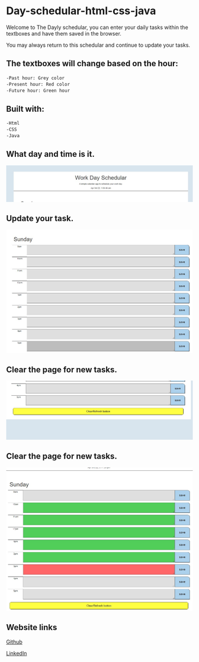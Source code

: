 # Day-schedular-html-css-java

Welcome to The Dayly schedular, you can enter your daily tasks within 
the textboxes and have them saved in the browser.

You may always return to this schedular and continue to update your tasks.

The textboxes will change based on the hour:
-
```bash
-Past hour: Grey color
-Present hour: Red color
-Future hour: Green hour
```

## Built with: 
```bash
-Html
-CSS
-Java
```

## What day and time is it.
![What day is it?](./images/1.jpg)
## Update your task.
![Projects](./images/2.jpg)
## Clear the page for new tasks.
![Clear me!](./images/3.jpg)
## Clear the page for new tasks.
![Updates with time!](./images/4.jpg)
## Website links

[Github](https://github.com/ashokunb)

[LinkedIn](https://www.linkedin.com/in/ambroseshokunbi/)